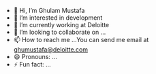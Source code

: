 - 👋 Hi, I’m Ghulam Mustafa
- 👀 I’m interested in development
- 🌱 I’m currently working at Deloitte
- 💞️ I’m looking to collaborate on ...
- 📫 How to reach me ...You can send me email at ghumustafa@deloitte.com
- 😄 Pronouns: ...
- ⚡ Fun fact: ...

<!---
ghumustafadeloitte/ghumustafadeloitte is a ✨ special ✨ repository because its `README.md` (this file) appears on your GitHub profile.
You can click the Preview link to take a look at your changes.
--->
